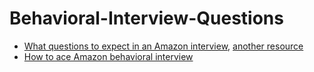 # Behavioral-Interview-Questions

- [What questions to expect in an Amazon interview](https://kraftshala.com/what-questions-to-expect-in-amazon-interview/), [another resource](https://www.1point3acres.com/bbs/thread-307462-1-1.html)
- [How to ace Amazon behavioral interview](https://leetcode.com/discuss/interview-experience/750054/how-to-ace-amazon-behavioral-interview)
